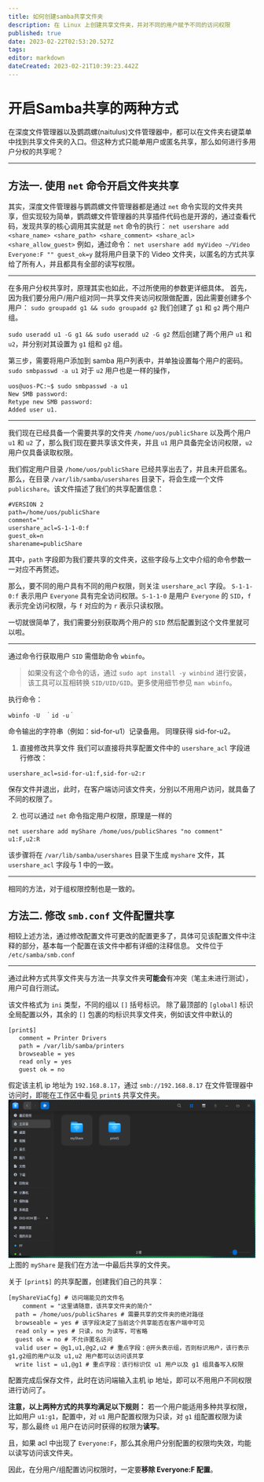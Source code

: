 ```yaml
---
title: 如何创建samba共享文件夹
description: 在 Linux 上创建共享文件夹，并对不同的用户赋予不同的访问权限
published: true
date: 2023-02-22T02:53:20.527Z
tags: 
editor: markdown
dateCreated: 2023-02-21T10:39:23.442Z
---
```


# 开启Samba共享的两种方式
在深度文件管理器以及鹦鹉螺(naitulus)文件管理器中，都可以在文件夹右键菜单中找到共享文件夹的入口。但这种方式只能单用户或匿名共享，那么如何进行多用户分权的共享呢？

---
## 方法一. 使用 `net` 命令开启文件夹共享

其实，深度文件管理器与鹦鹉螺文件管理器都是通过 `net` 命令实现的文件夹共享，但实现较为简单，鹦鹉螺文件管理器的共享插件代码也是开源的，通过查看代码，发现共享的核心调用其实就是 `net` 命令的执行：
`net usershare add <share_name> <share_path> <share_comment> <share_acl> <share_allow_guest>`
例如，通过命令：
`net usershare add myVideo ~/Video Everyone:F "" guest_ok=y`
就将用户目录下的 Video 文件夹，以匿名的方式共享给了所有人，并且都具有全部的读写权限。

---

在多用户分权共享时，原理其实也如此，不过所使用的参数更详细具体。
首先，因为我们要分用户/用户组对同一共享文件夹访问权限做配置，因此需要创建多个用户：
`sudo groupadd g1 && sudo groupadd g2`
我们创建了 `g1` 和 `g2` 两个用户组。

`sudo useradd u1 -G g1 && sudo useradd u2 -G g2`
然后创建了两个用户 `u1` 和 `u2`，并分别对其设置为 `g1` 组和 `g2` 组。

第三步，需要将用户添加到 samba 用户列表中，并单独设置每个用户的密码。
`sudo smbpasswd -a u1`
对于 `u2` 用户也是一样的操作，
```
uos@uos-PC:~$ sudo smbpasswd -a u1
New SMB password:
Retype new SMB password:
Added user u1.

```

---

我们现在已经具备一个需要共享的文件夹 `/home/uos/publicShare` 以及两个用户 `u1` 和 `u2` 了，那么我们现在要共享该文件夹，并且 `u1` 用户具备完全访问权限，`u2` 用户仅具备读取权限。

我们假定用户目录 `/home/uos/publicShare` 已经共享出去了，并且未开启匿名。那么，在目录 `/var/lib/samba/usershares` 目录下，将会生成一个文件 `publicshare`。该文件描述了我们的共享配置信息：

```
#VERSION 2
path=/home/uos/publicShare
comment=""
usershare_acl=S-1-1-0:f
guest_ok=n
sharename=publicShare

```
其中，`path` 字段即为我们要共享的文件夹，这些字段与上文中介绍的命令参数一一对应不再赘述。

那么，要不同的用户具有不同的用户权限，则关注 `usershare_acl` 字段。
`S-1-1-0:f` 表示用户 `Everyone` 具有完全访问权限。`S-1-1-0` 是用户 `Everyone` 的 `SID`，`f` 表示完全访问权限，与 `f` 对应的为 `r` 表示只读权限。

一切就很简单了，我们需要分别获取两个用户的 `SID` 然后配置到这个文件里就可以啦。

---

通过命令行获取用户 `SID` 需借助命令 `wbinfo`。
> 如果没有这个命令的话，通过 `sudo apt install -y winbind` 进行安装，该工具可以互相转换 `SID/UID/GID`。更多使用细节参见 `man wbinfo`。

执行命令：
```
wbinfo -U　｀id -u｀
```
命令输出的字符串（例如：sid-for-u1）记录备用。
同理获得 sid-for-u2。

1. 直接修改共享文件
我们可以直接将共享配置文件中的 `usershare_acl` 字段进行修改：
```
usershare_acl=sid-for-u1:f,sid-for-u2:r
```
保存文件并退出，此时，在客户端访问该文件夹，分别以不用用户访问，就具备了不同的权限了。

2. 也可以通过 `net` 命令指定用户权限，原理是一样的
```
net usershare add myShare /home/uos/publicShares "no comment" u1:F,u2:R
```

该步骤将在 `/var/lib/samba/usershares` 目录下生成 `myshare` 文件，其 `usershare_acl` 字段与 1 中的一致。

---

相同的方法，对于组权限控制也是一致的。


## 方法二. 修改 `smb.conf` 文件配置共享
相较上述方法，通过修改配置文件可更改的配置更多了，具体可见该配置文件中注释的部分，基本每一个配置在该文件中都有详细的注释信息。
文件位于 `/etc/samba/smb.conf`

---

通过此种方式共享文件夹与方法一共享文件夹**可能会**有冲突（笔主未进行测试），用户可自行测试。

该文件格式为 `ini` 类型，不同的组以 `[]` 括号标识。
除了最顶部的 `[global]` 标识全局配置以外，其余的 `[]` 包裹的均标识共享文件夹，例如该文件中默认的
```
[print$]
   comment = Printer Drivers
   path = /var/lib/samba/printers
   browseable = yes
   read only = yes
   guest ok = no

```
假定该主机 ip 地址为 `192.168.8.17`，通过 `smb://192.168.8.17` 在文件管理器中访问时，即能在工作区中看见 `print$` 共享文件夹。
![访问共享.png](/访问共享.png)
上图的 `myShare` 是我们在方法一中最后共享的文件夹。

关于 `[print$]` 的共享配置，创建我们自己的共享：
```
[myShareViaCfg] # 访问端能见的文件名
	comment = "这里请随意，该共享文件夹的简介"
  path = /home/uos/publicShares # 需要共享的文件夹的绝对路径
  browseable = yes # 该字段决定了当前这个共享能否在客户端中可见
  read only = yes # 只读，no 为读写，可省略
  guest ok = no # 不允许匿名访问
  valid user = @g1,u1,@g2,u2 # 重点字段：@开头表示组，否则标识用户，该行表示 g1,g2组的用户以及 u1,u2 用户都可以访问该共享
  write list = u1,@g1 # 重点字段：该行标识仅 u1 用户以及 g1 组具备写入权限
```

配置完成后保存文件，此时在访问端输入主机 ip 地址，即可以不用用户不同权限进行访问了。

**注意，以上两种方式的共享均满足以下规则：**
若一个用户能适用多种共享权限，比如用户 `u1:g1`，配置中，对 `u1` 用户配置权限为只读，对 `g1` 组配置权限为读写，那么最终 `u1` 用户在访问时获得的权限为**读写**。

且，如果 acl 中出现了 `Everyone:F`，那么其余用户分别配置的权限均失效，均能以读写访问该文件夹。

因此，在分用户/组配置访问权限时，一定要**移除 Everyone:F 配置**。


